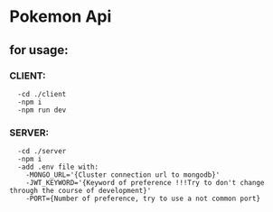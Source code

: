 # Pokemon Api
## for usage:

### CLIENT:
```
  -cd ./client
  -npm i
  -npm run dev
```
### SERVER:
```
  -cd ./server
  -npm i
  -add .env file with:
    -MONGO_URL='{Cluster connection url to mongodb}'
    -JWT_KEYWORD='{Keyword of preference !!!Try to don't change through the course of development}'
    -PORT={Number of preference, try to use a not common port}
```
